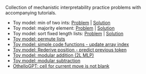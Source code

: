 Collection of mechanistic interpretability practice problems with accompanying tutorials.

* Toy model: min of two ints: [Problem](https://colab.research.google.com/github/ckkissane/mech-interp-practice/blob/main/problems/min_of_two_ints_problem.ipynb) | [Solution](https://colab.research.google.com/github/ckkissane/mech-interp-practice/blob/main/tutorials/min_of_two_ints_tutorial.ipynb)
* Toy model: majority element: [Problem](https://colab.research.google.com/github/ckkissane/mech-interp-practice/blob/main/problems/majority_element_problem.ipynb) | [Solution](https://colab.research.google.com/github/ckkissane/mech-interp-practice/blob/main/tutorials/majority_element_tutorial.ipynb)
* Toy model: sort fixed length lists: [Problem](https://colab.research.google.com/github/ckkissane/mech-interp-practice/blob/main/problems/sort_fixed_len_list_problem.ipynb) | [Solution](https://colab.research.google.com/github/ckkissane/mech-interp-practice/blob/main/tutorials/sort_fixed_len_list_tutorial.ipynb)
* [Toy model: permute lists](https://colab.research.google.com/github/ckkissane/mech-interp-practice/blob/main/tutorials/permute_lists_tutorial.ipynb)
* [Toy model: simple code functions - update array index](https://colab.research.google.com/github/ckkissane/mech-interp-practice/blob/main/tutorials/array_indexing_tutorial.ipynb)
* [Toy model: Rederive position - predict previous token](https://colab.research.google.com/github/ckkissane/mech-interp-practice/blob/main/tutorials/rederive_positions_tutorial.ipynb)
* [Toy model: modular addition (2L MLP)](https://colab.research.google.com/github/ckkissane/mech-interp-practice/blob/main/tutorials/modular_addition_2L_mlp_tutorial.ipynb)
* [Toy model: modular subtraction](https://colab.research.google.com/github/ckkissane/mech-interp-practice/blob/main/tutorials/modular_subtraction_tutorial.ipynb)
* [OthelloGPT: cell for current move is not blank](https://colab.research.google.com/github/ckkissane/mech-interp-practice/blob/main/tutorials/OthelloGPT_current_cell_not_blank_tutorial.ipynb)
